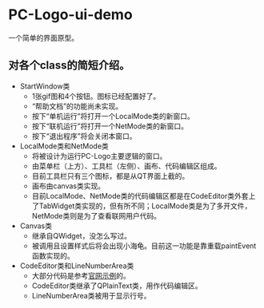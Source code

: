 # PC-Logo-ui-demo
一个简单的界面原型。
## 对各个class的简短介绍。
* StartWindow类
    * 1张gif图和4个按钮。图标已经配置好了。
    * “帮助文档”的功能尚未实现。
    * 按下“单机运行”将打开一个LocalMode类的新窗口。
    * 按下“联机运行”将打开一个NetMode类的新窗口。
    * 按下“退出程序”将会关闭本窗口。
* LocalMode类和NetMode类
    * 将被设计为运行PC-Logo主要逻辑的窗口。
    * 由菜单栏（上方）、工具栏（左侧）、画布、代码编辑区组成。
    * 目前工具栏只有三个图标，都是从QT界面上截的。
    * 画布由canvas类实现。
    * 目前LocalMode、NetMode类的代码编辑区都是在CodeEditor类外套上了TabWidget类实现的，但有所不同；LocalMode类是为了多开文件，NetMode类则是为了查看联网用户代码。
* Canvas类
    * 继承自QWidget，没怎么写过。
    * 被调用且设置样式后将会出现小海龟。目前这一功能是靠重载paintEvent函数实现的。
* CodeEditor类和LineNumberArea类
    * 大部分代码是参考[官网示例](https://doc.qt.io/qt-5/qtwidgets-widgets-codeeditor-example.html)的。
    * CodeEditor类继承了QPlainText类，用作代码编辑区。
    * LineNumberArea类被用于显示行号。
